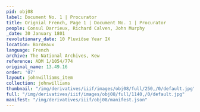 ```yaml
---
pid: obj08
label: Document No. 1 | Procurator
title: Orignial French, Page 1 | Document No. 1 | Procurator
people: Consul Darrieux, Richard Calven, John Murphy
_date: 30 January 1801
revolutionary_date: 10 Pluviôse Year IX
location: Bordeaux
language: French
archive: The National Archives, Kew
reference: ADM 1/1054/774
original_name: 13.49.16
order: '07'
layout: johnwilliams_item
collection: johnwilliams
thumbnail: "/img/derivatives/iiif/images/obj08/full/250,/0/default.jpg"
full: "/img/derivatives/iiif/images/obj08/full/1140,/0/default.jpg"
manifest: "/img/derivatives/iiif/obj08/manifest.json"
---
```

